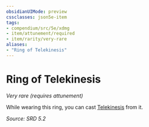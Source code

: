 ```yaml
---
obsidianUIMode: preview
cssclasses: json5e-item
tags:
- compendium/src/5e/xdmg
- item/attunement/required
- item/rarity/very-rare
aliases: 
- "Ring of Telekinesis"
---
```

# Ring of Telekinesis
*Very rare (requires attunement)*  


While wearing this ring, you can cast [Telekinesis](telekinesis-xphb.md) from it.

*Source: SRD 5.2*